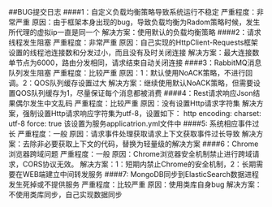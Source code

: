 ##BUG提交日志
####1：自定义负载均衡策略导致系统运行不稳定
    严重程度：非常严重
    原因：由于框架本身出现的bug，导致负载均衡为Radom策略时候，发生所代理的虚拟ip一直是同一个
    解决方案：使用默认的负载均衡策略
####2：请求线程发生阻塞
    严重程度：非常严重
    原因：自己实现的HttpClient-Requests框架设置的线程池连接数和分发过小，而且没有及时关闭连接
    解决方案：最大连接数单节点为6000，路由分发相同，请求结束自动关闭连接
####3：RabbitMQ消息队列发生阻塞
    严重程度：比较严重
    原因：1：默认使用NoACK策略，不进行回调。2：QOS队列缓存设置过大
    解决方案：继续使用默认NoACK策略，但需要设置QOS队列缓存为1，尽量保证每个消息都被消费
####4：Rest请求响应Json结果偶尔发生中文乱码
    严重程度：比较严重
    原因：没有设置Http请求字符集
    解决方案，强制设置Http请求响应字符集为utf-8，设置如下：
    http
        encoding:
          charset: utf-8
          force: true
    该设置为服务applicatrion.yml文件中
####5: 系统相应事件过长
    严重程度：一般
    原因：请求事件处理获取请求上下文获取事件过长导致
    解决方案：去除非必要获取上下文的代码，替换为轻量级的解决方案
####6：Chrome浏览器跨域问题
    严重程度：一般
    原因：Chrome浏览器安全机制禁止进行跨域请求，CORS协议无效。
    解决方案：1：短期内禁止Chrome的安全机制，2：长期需要在WEB端建立中间转发服务
####7: MongoDB同步到ElasticSearch数据进程发生死掉或不提供服务
    严重程度：比较严重
    原因：使用类库自身bug
    解决方案：不使用类库同步，自己实现数据同步
